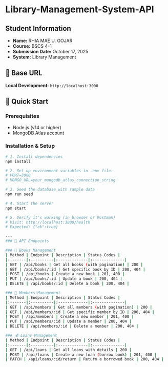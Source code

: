 # Library-Management-System-API

## Student Information
- **Name:** RHIA MAE U. GOJAR
- **Course:** BSCS 4-1
- **Submission Date:** October 17, 2025
- **System:** Library Management

## 📌 Base URL
**Local Development:** `http://localhost:3000`

## 🚀 Quick Start

### Prerequisites
- Node.js (v14 or higher)
- MongoDB Atlas account

### Installation & Setup
```bash
# 1. Install dependencies
npm install

# 2. Set up environment variables in .env file:
# PORT=3000
# MONGO_URL=your_mongodb_atlas_connection_string

# 3. Seed the database with sample data
npm run seed

# 4. Start the server
npm start

# 5. Verify it's working (in browser or Postman)
# Visit: http://localhost:3000/health
# Expected: {"ok":true}

---
### 🔗 API Endpoints

### 📘 Books Management
| Method | Endpoint | Description | Status Codes |
|:-------|:----------|:-------------|:--------------|
| GET | /api/books | Get all books (with pagination) | 200 |
| GET | /api/books/:id | Get specific book by ID | 200, 404 |
| POST | /api/books | Create a new book | 201, 400 |
| PUT | /api/books/:id | Update a book | 200, 404 |
| DELETE | /api/books/:id | Delete a book | 200, 404 |

### 👥 Members Management
| Method | Endpoint | Description | Status Codes |
|:-------|:----------|:-------------|:--------------|
| GET | /api/members | Get all members (with pagination) | 200 |
| GET | /api/members/:id | Get specific member by ID | 200, 404 |
| POST | /api/members | Create a new member | 201, 400 |
| PUT | /api/members/:id | Update a member | 200, 404 |
| DELETE | /api/members/:id | Delete a member | 200, 404 |

### 💰 Loans Management
| Method | Endpoint | Description | Status Codes |
|:-------|:----------|:-------------|:--------------|
| GET | /api/loans | Get all loans with details | 200 |
| POST | /api/loans | Create a new loan (borrow book) | 201, 400 |
| PATCH | /api/loans/:id/return | Return a borrowed book | 200, 404 |
